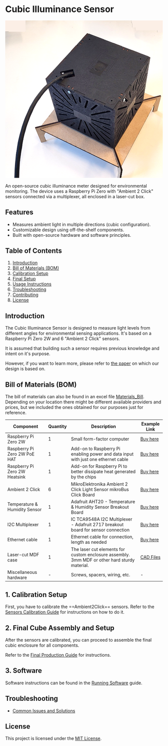 # Cubic Illuminance Sensor

![Final Cube Image](docs/Images/Cube_FinalAssembly_04.png)

An open-source cubic illuminance meter designed for environmental monitoring. The device uses a Raspberry Pi Zero with "Ambient 2 Click" sensors connected via a multiplexer, all enclosed in a laser-cut box.

## Features
- Measures ambient light in multiple directions (cubic configuration).
- Customizable design using off-the-shelf components.
- Built with open-source hardware and software principles.

## Table of Contents
1. [Introduction](#introduction)
2. [Bill of Materials (BOM)](#bill-of-materials-bom)
3. [Calibration Setup](#calibration-setup)
4. [Final Setup](#final-setup)
5. [Usage Instructions](#usage-instructions)
6. [Troubleshooting](#troubleshooting)
7. [Contributing](#contributing)
8. [License](#license)

## Introduction
The Cubic Illuminance Sensor is designed to measure light levels from different angles for environmental sensing applications. It's based on a Raspberry Pi Zero 2W and 6 "Ambient 2 Click" sensors.

It is assumed that building such a sensor requires previous knowledge and intent on it's purpose. 

However, if you want to learn more, please refer to [the paper](https://journals.sagepub.com/doi/full/10.1177/1477153516631392) on which our design is based on.

## Bill of Materials (BOM)

The bill of materials can also be found in an excel file [Materials_Bill](Materials_Bill.xlsx). Depending on your location there might be different available providers and prices, but we included the ones obtained for our purposes just for reference.

| Component               | Quantity | Description                           | Example Link                       |
|-------------------------|----------|---------------------------------------|----------------------------|
| Raspberry Pi Zero 2W       | 1        | Small form-factor computer            | [Buy here](https://www.raspberrypi.com/products/raspberry-pi-zero-2-w/)               |
| Raspberry Pi Zero 2W PoE HAT | 1 | Add-on to Raspberry Pi enabling power and data input with just one ethernet cable | [Buy here](https://www.kiwi-electronics.com/en/poe-ethernet-usb-hub-hat-for-rpi-zero-10711)
| Raspberry Pi Zero 2W Heatsink | 1 | Add-on for Raspberry Pi to better dissipate heat generated by the chips | [Buy here](https://www.waveshare.com/zero-heatsink.htm) |
| Ambient 2 Click         | 6        | MikroElektronika Ambient 2 Click Light Sensor mikroBus Click Board | [Buy here](https://nl.rs-online.com/web/p/sensor-development-tools/1360740)               |
| Temperature & Humidity Sensor | 1 | Adafruit AHT20 - Temperature & Humidity Sensor Breakout Board | [Buy here](https://www.kiwi-electronics.com/nl/adafruit-aht20-temperature-humidity-sensor-breakout-board-stemma-qt-qwiic-10419) |
| I2C Multiplexer    | 1        | IC TCA9548A I2C Multiplexer - Adafruit 2717 breakout board for sensor connection | [Buy here](https://www.bitsandparts.nl/IC-TCA9548A-I2C-Multiplexer-Adafruit-2717-breakout-board-p113670)  |
| Ethernet cable | 1 | Ethernet cable for connection, length as needed | [Buy here](https://www.allekabels.nl/utp-kabel/7390/1098220/uutp-kabel-cat-5e.html) |
| Laser-cut MDF case  | 1        | The laser cut elements for custom enclosure assembly. 3mm MDF or other hard sturdy material.   | [CAD Files](#)              |
| Miscellaneous hardware  | -        | Screws, spacers, wiring, etc.         | -                           |

## 1. Calibration Setup

First, you have to calibrate the ==Ambient2Click== sensors. Refer to the [Sensors Calibration Guide](docs/01_Calibration.md) for instructions on how to do it.

## 2. Final Cube Assembly and Setup

After the sensors are calibrated, you can proceed to assemble the final cubic enclosure for all components.

Refer to the [Final Production Guide](docs/02_Final_Production_And_Assembly.md) for instructions.

## 3. Software

Software instructions can be found in the [Running Software](docs/03_Running_Software.md) guide.

## Troubleshooting
- [Common Issues and Solutions](docs/04_Cube_TroubleShooting.md)

## License
This project is licensed under the [MIT License](LICENSE).
